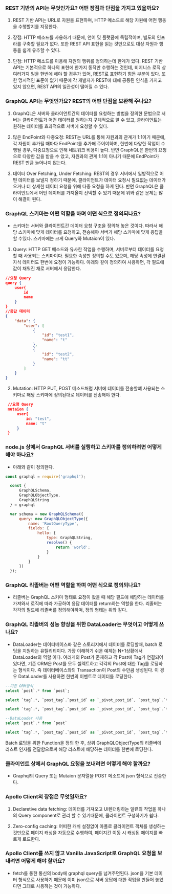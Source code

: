 ### REST 기반의 API는 무엇인가요? 어떤 장점과 단점을 가지고 있을까요?

  1. REST 기반 API는 URL로 자원을 표현하며, HTTP 메소드로 해당 자원에 어떤 행동을 수행할지를 지정한다.

  2. 장점: HTTP 메소드를 사용하기 때문에, 언어 및 플랫폼에 독립적이며, 별도의 인프라를 구축할 필요가 없다. 또한 REST API 표현을 읽는 것만으로도 대상 자원과 행동을 쉽게 유추할 수 있다.

  3. 단점: HTTP 메소드를 이용해 자원의 행위를 정의하는데 한계가 있다. REST 기반 API는 기본적으로 하나의 표현에 한가지 동작만 수행하는 것인데, 비지니스 로직 상 여러가지 일을 한번에 해야 할 경우가 있어, REST로 표현하기 힘든 부분이 있다. 또한 명시적인 표준이 없기 때문에 각 개발자가 REST에 대해 공통된 인식을 가지고 있지 않으면, REST API의 일관성이 떨어질 수 있다.

### GraphQL API는 무엇인가요? REST의 어떤 단점을 보완해 주나요?

  1. GraphQL은 서버와 클라이언트간의 데이터를 요청하는 방법을 정의한 문법으로 서버는 클라이언트가 어떤 데이터를 원하는지 구체적으로 알 수 있고, 클라이언트는 원하는 데이터를 효과적으로 서버에 요청할 수 있다.

  2. 많은 EndPoint와 다중요청: REST는 URL를 통해 자원과의 관계가 1:1이기 때문에, 각 자원이 추가될 때마다 EndPoint를 추가해 주어야하며, 한번에 다양한 작업이 수행될 경우, 다중요청으로 인해 네트워크 비용이 높다. 반면 GraphQL은 한번의 요청으로 다양한 값을 받을 수 았고, 자원과의 관계 1:1이 아니기 때문에 EndPoint가 REST 만큼 늘어나지 않는다.

  3. 데이터 Over Fetching, Under Fetching: REST의 경우 서버에서 일방적으로 어떤 데이터를 보낼지 정하기 때문에, 클라이언트가 데이터 요청시 필요없는 데이터가 오거나 더 상세한 데이터 요청을 위해 다중 요청을 하게 된다. 반면 GraphQL은 클라이언트에서 어떤 데이터를 가져올지 선택할 수 있기 때문에 위와 같은 문제는 많이 해결이 된다.

###  GraphQL 스키마는 어떤 역할을 하며 어떤 식으로 정의되나요?

  * 스키마는 서버와 클라이언트간 데이터 요청 구조을 정의해 놓은 것이다. 따라서 해당 스키마에 맞게 데이터를 요청하고, 전송해야 서버가 해당 스키마에 맞게 응답을 할 수있다. 스키마에는 크게 Query와 Mutaion이 있다.

  1. Query: HTTP GET 메소드와 유사한 작업을 수행하며, 서버로부터 데이터를 요청할 때 사용되는 스키마이다. 필요한 속성만 정의할 수도 있으며, 해당 속성에 연결된 자식 데이터도 한번에 요청이 가능하다. 아래와 같이 정의하여 사용하면, 각 필드에 값이 채워진 채로 서버에서 응답한다.

  ``` json
  //요청 Query
  query {
      user{
          id
          name
      }
  }
  //응답 데이터
  {
      "data": {
          "user": [
              {
                  "id": "test1",
                  "name": "t"
              },
              {
                  "id": "test2",
                  "name": "tt"
              }
          ]
      }
  }
  ```

  2. Mutation: HTTP PUT, POST 메소드처럼 서버에 데이터를 전송할떄 사용되는 스키마로 해당 스키마에 정의된대로 데이터를 전송해야 한다.
  
 ``` json
  //요청 Query
  mutaion {
      user{
          id: "test",
          name: "t"
      }
  }
  ```

### node.js 상에서 GraphQL 서버를 실행하고 스키마를 정의하려면 어떻게 해야 하나요?

  * 아래와 같이 정의한다.
  ``` js
  const graphql = require('graphql');

    const {
        GraphQLSchema,
        GraphQLObjectType,
        GraphQLString
    } = graphql

    var schema = new GraphQLSchema({
        query: new GraphQLObjectType({
            name: 'RootQueryType',
            fields: {
                hello: {
                    type: GraphQLString,
                    resolve() {
                        return 'world';
                    }
                }
            }
        })
    });
  ```

### GraphQL 리졸버는 어떤 역할을 하며 어떤 식으로 정의되나요?

  * 리졸버는 GraphQL 스키마 형태로 요청이 왔을 때 해당 필드애 해당하는 데이터를 가져와서 로직에 따라 가공하여 응답 데이터를 return하는 역할을 한다. 리졸버는 각각의 필드에 리졸버를 정의해야하며, 정의 형태는 위와 같다.

### GraphQL 리졸버의 성능 향상을 위한 DataLoader는 무엇이고 어떻게 쓰나요?

  * DataLoader는 데이터베이스롸 같은 스토리지에서 데이터를 로딩할때, batch 로딩을 지원하는 유틸리티이다. 가장 이해하기 쉬운 예제는 N+1상황에서 DataLoader의 역할 이다. 여러게의 Post가 존재하고 각 Post에 Tag가 연결되어 있다면, 기존 ORM은 Post를 모두 셀렉트하고 각각의 Post에 대한 Tag를 로딩하는 형식이다. 즉 데이터베이스와의 Transaction이 Post의 수만큼 생성된다. 이 경우 DataLoader를 사용하면 한번의 이벤트로 데이터를 로딩한다. 
  ``` sql
  --기존 ORM방식
  select `post`.* from `post`;

select `tag`.*, `post_tag`.`post_id` as `_pivot_post_id`, `post_tag`.`tag_id` as `_pivot_tag_id` from `tag` inner join `post_tag` on `post_tag`.`tag_id` = `tag`.`id` where `post_tag`.`post_id` in (1);

select `tag`.*, `post_tag`.`post_id` as `_pivot_post_id`, `post_tag`.`tag_id` as `_pivot_tag_id` from `tag` inner join `post_tag` on `post_tag`.`tag_id` = `tag`.`id` where `post_tag`.`post_id` in (2);
  ```

  ``` sql
  --DataLoader 사용
  select `post`.* from `post`

select `tag`.*, `post_tag`.`post_id` as `_pivot_post_id`, `post_tag`.`tag_id` as `_pivot_tag_id` from `tag` inner join `post_tag` on `post_tag`.`tag_id` = `tag`.`id` where `post_tag`.`post_id` in (1, 2)
  ```

  Batch 로딩을 위한 Function을 정의 한 후, 상위 GraphQLObjectType의 리졸버에 리스트 인자를 전달함으로써 해당 리스트에 해당하는 데이터를 한번에 로딩한다.


### 클라이언트 상에서 GraphQL 요청을 보내려면 어떻게 해야 할까요?

  * Graphql의 Query 또는 Mutaion 문자열을 POST 메소드에 json 형식으로 전송한다.

### Apollo Client의 장점은 무엇일까요?
  
  1. Declaretive data fetching: 데이터를 가져오고 UI렌더링하는 일련의 작업을 하나의 Query component로 관리 할 수 있기때문에, 클라이언트 구성하기가 쉽다.
  
  2. Zero-config caching: 어떠한 캐쉬 설정없이 아폴로 클라이언트 객체를 생성하는 것만으로 페이지 캐싱을 자동으로 수행하여, 페이지간 이동 시 캐싱된 페이지를 빠르게 로드한다. 

### Apollo Client를 쓰지 않고 Vanilla JavaScript로 GraphQL 요청을 보내려면 어떻게 해야 할까요?

  * fetch를 통한 통신의 body에 graphql query를 넘겨주면된다. json을 기본 데이터 형식으로 사용하기 때문에 이미 json으로 서버 응답에 대한 작업을 만들어 놓았다면 그대로 사용하는 것이 가능하다.
